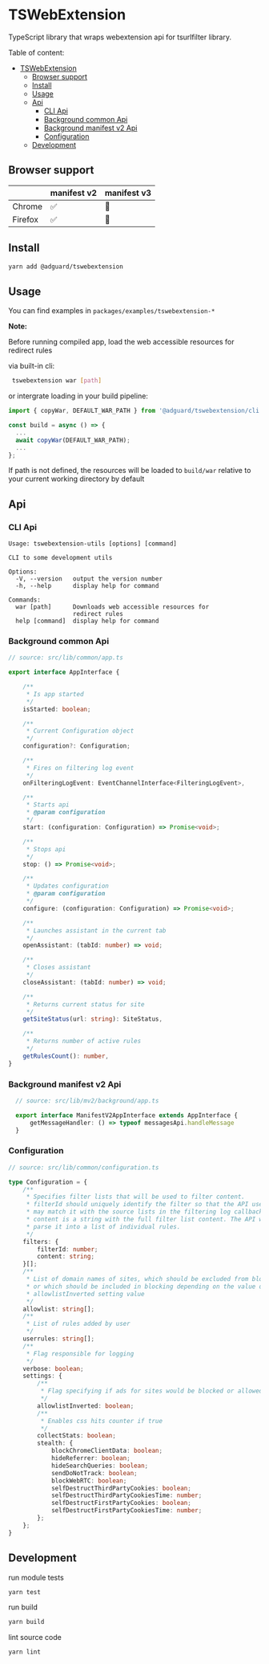 # TSWebExtension

TypeScript library that wraps webextension api for tsurlfilter library.

Table of content:

- [TSWebExtension](#tswebextension)
  - [Browser support](#browser-support)
  - [Install](#install)
  - [Usage](#usage)
  - [Api](#api)
    - [CLI Api](#cli-api)
    - [Background common Api](#background-common-api)
    - [Background manifest v2 Api](#background-manifest-v2-api)
    - [Configuration](#configuration)
  - [Development](#development)

## Browser support

|                |manifest v2   |manifest v3  |
|----------------|--------------|-------------|
| Chrome         | ✅           | 🚧
| Firefox        | ✅           | 🚧

## Install

```sh
yarn add @adguard/tswebextension
```
## Usage

You can find examples in `packages/examples/tswebextension-*`


**Note:**

Before running compiled app, load the web accessible resources for redirect rules

via built-in cli:

```sh
 tswebextension war [path]
```

or intergrate loading in your build pipeline:

```ts
import { copyWar, DEFAULT_WAR_PATH } from '@adguard/tswebextension/cli';

const build = async () => {
  ...
  await copyWar(DEFAULT_WAR_PATH);
  ...
};
```

If path is not defined, the resources will be loaded to `build/war` relative to your current working directory by default


## Api
### CLI Api

```
Usage: tswebextension-utils [options] [command]

CLI to some development utils

Options:
  -V, --version   output the version number
  -h, --help      display help for command

Commands:
  war [path]      Downloads web accessible resources for
                  redirect rules
  help [command]  display help for command
```

### Background common Api

```ts
// source: src/lib/common/app.ts

export interface AppInterface {

    /**
     * Is app started
     */
    isStarted: boolean;

    /**
     * Current Configuration object
     */
    configuration?: Configuration;

    /**
     * Fires on filtering log event
     */
    onFilteringLogEvent: EventChannelInterface<FilteringLogEvent>,

    /**
     * Starts api
     * @param configuration
     */
    start: (configuration: Configuration) => Promise<void>;

    /**
     * Stops api
     */
    stop: () => Promise<void>;

    /**
     * Updates configuration
     * @param configuration
     */
    configure: (configuration: Configuration) => Promise<void>;

    /**
     * Launches assistant in the current tab
     */
    openAssistant: (tabId: number) => void;

    /**
     * Closes assistant
     */
    closeAssistant: (tabId: number) => void;

    /**
     * Returns current status for site
     */
    getSiteStatus(url: string): SiteStatus,

    /**
     * Returns number of active rules
     */
    getRulesCount(): number,
}
```

### Background manifest v2 Api

```ts
  // source: src/lib/mv2/background/app.ts

  export interface ManifestV2AppInterface extends AppInterface {
      getMessageHandler: () => typeof messagesApi.handleMessage
  }
```

### Configuration
```ts
// source: src/lib/common/configuration.ts

type Configuration = {
    /**
     * Specifies filter lists that will be used to filter content.
     * filterId should uniquely identify the filter so that the API user
     * may match it with the source lists in the filtering log callbacks.
     * content is a string with the full filter list content. The API will
     * parse it into a list of individual rules.
     */
    filters: {
        filterId: number;
        content: string;
    }[];
    /**
     * List of domain names of sites, which should be excluded from blocking
     * or which should be included in blocking depending on the value of
     * allowlistInverted setting value
     */
    allowlist: string[];
    /**
     * List of rules added by user
     */
    userrules: string[];
    /**
     * Flag responsible for logging
     */
    verbose: boolean;
    settings: {
        /**
         * Flag specifying if ads for sites would be blocked or allowed
         */
        allowlistInverted: boolean;
        /**
         * Enables css hits counter if true
         */
        collectStats: boolean;
        stealth: {
            blockChromeClientData: boolean;
            hideReferrer: boolean;
            hideSearchQueries: boolean;
            sendDoNotTrack: boolean;
            blockWebRTC: boolean;
            selfDestructThirdPartyCookies: boolean;
            selfDestructThirdPartyCookiesTime: number;
            selfDestructFirstPartyCookies: boolean;
            selfDestructFirstPartyCookiesTime: number;
        };
    };
}
```

## Development

run module tests

```sh
yarn test
```

run build

```sh
yarn build
```

lint source code

```
yarn lint
```
